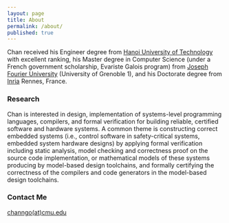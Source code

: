 ```yaml
---
layout: page
title: About
permalink: /about/
published: true
---
```


Chan received his Engineer degree from <a href="http://en.hust.edu.vn/home">Hanoi University of Technology</a> with excellent ranking, his Master degree in Computer Science (under a French government scholarship, Evariste Galois program) from <a href="https://www.ujf-grenoble.fr/?language=en">Joseph Fourier University</a> (University of Grenoble 1), and his Doctorate degree from <a href="http://www.inria.fr/en/" target="_blank">Inria</a> Rennes, France.

### Research

Chan is interested in design, implementation of systems-level programming languages, compilers, and formal verification for building reliable, certified software and hardware systems. A common theme is constructing correct embedded systems (i.e., control software in safety-critical systems, embedded system hardware designs) by applying formal verification including static analysis, model checking and correctness proof on the source code implementation, or mathematical models of these systems producing by model-based design toolchains, and formally certifying the correctness of the compilers and code generators in the model-based design toolchains.

### Contact Me

[channgo(at)cmu.edu](mailto:channgo@cmu.edu)
